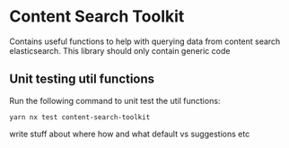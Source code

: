 # Content Search Toolkit

Contains useful functions to help with querying data from content search elasticsearch.
This library should only contain generic code

## Unit testing util functions

Run the following command to unit test the util functions:

```
yarn nx test content-search-toolkit
```

write stuff about where how and what
default vs suggestions
etc


